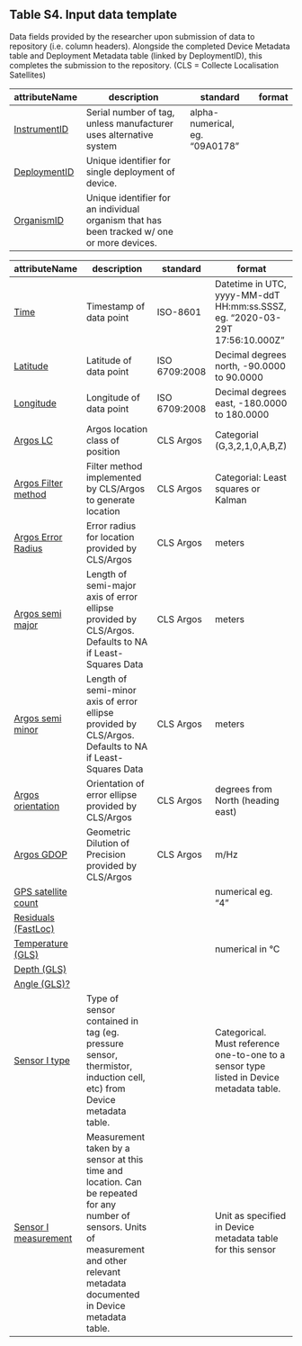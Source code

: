 ## Table S4. Input data template 

Data fields provided by the researcher upon submission of data to repository (i.e. column headers). Alongside the completed Device Metadata table and Deployment Metadata table (linked by DeploymentID), this completes the submission to the repository. (CLS = Collecte Localisation Satellites)

| attributeName | description | standard | format | 
| ------------- | ----------- | -------- | ------ |
| [InstrumentID](fields/instrumentID.md) | Serial number of tag, unless manufacturer uses alternative system | alpha-numerical, eg. “09A0178”|
| [DeploymentID](fields/deploymentID.md) | Unique identifier for single deployment of device. |  | |
| [OrganismID](fields/organismID.md) | Unique identifier for an individual organism that has been tracked w/ one or more devices. |  | |

| attributeName | description | standard | format | 
| ------------- | ----------- | -------- | ------ |
| [Time](fields/time.md) | Timestamp of data point  | ISO-8601 | Datetime in UTC, yyyy-MM-ddT HH:mm:ss.SSSZ, eg. “2020-03-29T 17:56:10.000Z”|
| [Latitude](fields/latitude.md) | Latitude of data point | ISO 6709:2008 | Decimal degrees north, -90.0000 to 90.0000|
| [Longitude](fields/longitude.md) | Longitude of data point | ISO 6709:2008 | Decimal degrees east, -180.0000 to 180.0000|
| [Argos LC](fields/argosLC.md) | Argos location class of position | CLS Argos  | Categorial (G,3,2,1,0,A,B,Z)|
| [Argos Filter method](fields/argosFilterMethod.md) | Filter method implemented by CLS/Argos to generate location | CLS Argos  | Categorial: Least squares or Kalman|
| [Argos Error Radius](fields/argosErrorRadius.md) | Error radius for location provided by CLS/Argos | CLS Argos  | meters|
| [Argos semi major](fields/argosSemiMajor.md) | Length of semi-major axis of error ellipse provided by CLS/Argos. Defaults to NA if Least-Squares Data | CLS Argos  | meters|
| [Argos semi minor](fields/argosSemiMinor.md) | Length of semi-minor axis of error ellipse provided by CLS/Argos. Defaults to NA if Least-Squares Data | CLS Argos  | meters|
| [Argos orientation](fields/argosOrientation.md) | Orientation of error ellipse provided by CLS/Argos | CLS Argos  | degrees from North (heading east)|
| [Argos GDOP](fields/argosGDOP.md) | Geometric Dilution of Precision provided by CLS/Argos | CLS Argos  | m/Hz|
| [GPS satellite count](fields/gpsSatelliteCount.md) |  |  | numerical eg. “4”|
| [Residuals (FastLoc)](fields/residualsFastLoc.md) |  |  | |
| [Temperature (GLS)](fields/temperatureGls.md) |  |  | numerical in °C|
| [Depth (GLS)](fields/depthGls.md) |  |  | |
| [Angle (GLS)?](fields/angleGls.md) |  |  | |
| [Sensor I type](fields/sensorIType.md) | Type of sensor contained in tag (eg. pressure sensor, thermistor, induction cell, etc) from Device metadata table. |  | Categorical. Must reference one-to-one to a sensor type listed in Device metadata table.|
| [Sensor I measurement](fields/sensorIMeasurement.md) | Measurement taken by a sensor at this time and location. Can be repeated for any number of sensors. Units of measurement and other relevant metadata documented in Device metadata table. |  | Unit as specified in Device metadata table for this sensor|

